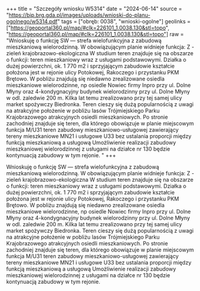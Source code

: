 +++
title = "Szczegóły wniosku W5314"
date = "2024-06-14"
source = "https://bip.brg.gda.pl/images/uploads/wnioski-do-planu-ogolnego/w5314.pdf"
tags = ["obręb: 0038", "wnioski-ogolne"]
geolinks = ["https://geoportal360.pl/map/#clk=226101_1.0038.130&stl=topo", "https://geoportal360.pl/map/#clk=226101_1.0038.130&stl=topo"]
raw = "Wnioskuję o funkcję SW — strefa wielofunkcyjna z zabudową mieszkaniową wielorodzinną. W obowiązującym planie widnieje funkcja: Z - zieleń krajobrazowo-ekologiczna W studium teren znajduje się na obszarze o funkcji: teren mieszkaniowy wraz z usługami podstawowymi. Działka o dużej powierzchni, ok. 1 770 m2 i sprzyjającym zabudowie kształcie położona jest w rejonie ulicy Potokowej, Rakoczego i przystanku PKM Brętowo. W pobliżu znajdują się niedawno zrealizowane osiedla mieszkaniowe wielorodzinne, np osiedle Nowiec firmy Inpro przy ul. Dolne Młyny oraz 4-kondygnacyjny budynek wielorodzinny przy ul. Dolne Młyny w odl. zaledwie 200 m. Kilka lat temu zrealizowano przy tej samej ulicy market spożywczy Biedronka. Teren cieszy się dużą popularnością z uwagi na atrakcyjne położenie w pobliżu lasów Trójmiejskiego Parku Krajobrazowego  atrakcyjnych osiedli mieszkaniowych. Po stronie zachodniej znajduje się teren, dla którego obowiązuje w planie miejscowym funkcja M/U31 teren zabudowy mieszkaniowo-usługowej zawierający tereny mieszkaniowe MN21 i usługowe U33 bez ustalania proporcji między funkcją mieszkaniową a usługową Umożliwienie realizacji zabudowy mieszkaniowej wielorodzinnej z usługami na działce nr 130 będzie kontynuacją zabudowy w tym rejonie. "
+++

Wnioskuję o funkcję SW — strefa wielofunkcyjna z zabudową mieszkaniową wielorodzinną.
W obowiązującym planie widnieje funkcja: Z - zieleń krajobrazowo-ekologiczna
W studium teren znajduje się na obszarze o funkcji: teren mieszkaniowy wraz z usługami podstawowymi.
Działka o dużej powierzchni, ok. 1 770 m2 i sprzyjającym zabudowie kształcie położona jest w rejonie ulicy
Potokowej, Rakoczego i przystanku PKM Brętowo.
W pobliżu znajdują się niedawno zrealizowane osiedla mieszkaniowe wielorodzinne, np osiedle Nowiec firmy
Inpro przy ul. Dolne Młyny oraz 4-kondygnacyjny budynek wielorodzinny przy ul. Dolne Młyny w odl. zaledwie
200 m. Kilka lat temu zrealizowano przy tej samej ulicy market spożywczy Biedronka. Teren cieszy się dużą
popularnością z uwagi na atrakcyjne położenie w pobliżu lasów Trójmiejskiego Parku Krajobrazowego 
atrakcyjnych osiedli mieszkaniowych.
Po stronie zachodniej znajduje się teren, dla którego obowiązuje w planie miejscowym funkcja M/U31 teren
zabudowy mieszkaniowo-usługowej zawierający tereny mieszkaniowe MN21 i usługowe U33 bez ustalania
proporcji między funkcją mieszkaniową a usługową Umożliwienie realizacji zabudowy mieszkaniowej
wielorodzinnej z usługami na działce nr 130 będzie kontynuacją zabudowy w tym rejonie.



